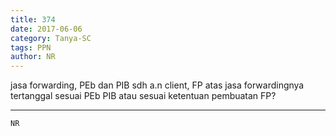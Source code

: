 ```yaml
---
title: 374
date: 2017-06-06
category: Tanya-SC
tags: PPN
author: NR
---
```


jasa forwarding, PEb dan PIB sdh a.n client, FP atas jasa forwardingnya tertanggal sesuai PEb PIB atau sesuai ketentuan pembuatan FP?

---



`NR`
